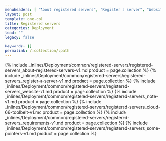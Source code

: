 ```yaml
---
menuheaders: [ "About registered servers", "Register a server", "Website", "Note", "Cloud 66 Toolbelt", "Requirements", "Some pointers" ]
layout: post
template: one-col
title: Registered servers
categories: Deployment
lead: ""
legacy: false

keywords: []
permalink: /:collection/:path
---
```






<a href="#about-registered-servers"></a>{% include _inlines/Deployment/common/registered-servers/registered-servers_about-registered-servers-v1.md  product = page.collection %}
<a href="#register-a-server"></a>{% include _inlines/Deployment/common/registered-servers/registered-servers_register-a-server-v1.md  product = page.collection %}
<a href="#website"></a>{% include _inlines/Deployment/common/registered-servers/registered-servers_website-v1.md  product = page.collection %}
<a href="#note"></a>{% include _inlines/Deployment/common/registered-servers/registered-servers_note-v1.md  product = page.collection %}
<a href="#cloud-66-toolbelt"></a>{% include _inlines/Deployment/common/registered-servers/registered-servers_cloud-66-toolbelt-v1.md  product = page.collection %}
<a href="#requirements"></a>{% include _inlines/Deployment/common/registered-servers/registered-servers_requirements-v1.md  product = page.collection %}
<a href="#some-pointers"></a>{% include _inlines/Deployment/common/registered-servers/registered-servers_some-pointers-v1.md  product = page.collection %}